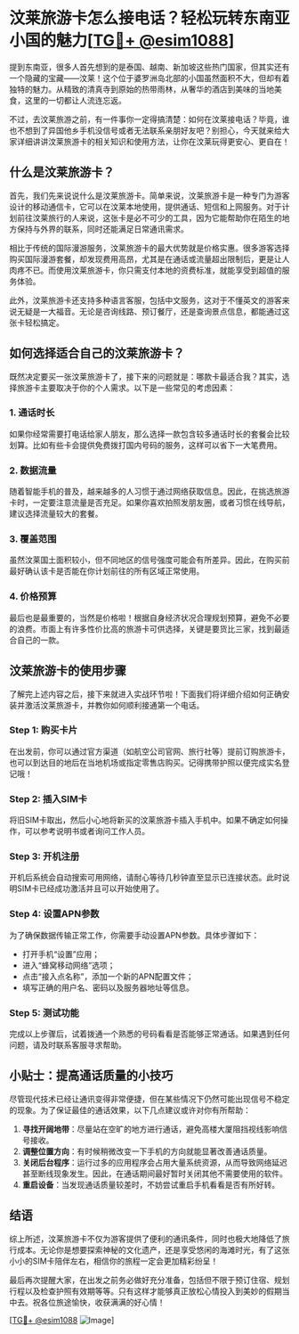 # 汶莱旅游卡怎么接电话？轻松玩转东南亚小国的魅力[[TG💪+ @esim1088](https://t.me/s/esim1088)]

提到东南亚，很多人首先想到的是泰国、越南、新加坡这些热门国家，但其实还有一个隐藏的宝藏——汶莱！这个位于婆罗洲岛北部的小国虽然面积不大，但却有着独特的魅力。从精致的清真寺到原始的热带雨林，从奢华的酒店到美味的当地美食，这里的一切都让人流连忘返。

不过，去汶莱旅游之前，有一件事你一定得搞清楚：如何在汶莱接电话？毕竟，谁也不想到了异国他乡手机没信号或者无法联系亲朋好友吧？别担心，今天就来给大家详细讲讲汶莱旅游卡的相关知识和使用方法，让你在汶莱玩得更安心、更自在！

## 什么是汶莱旅游卡？

首先，我们先来说说什么是汶莱旅游卡。简单来说，汶莱旅游卡是一种专门为游客设计的移动通信卡，它可以在汶莱本地使用，提供通话、短信和上网服务。对于计划前往汶莱旅行的人来说，这张卡是必不可少的工具，因为它能帮助你在陌生的地方保持与外界的联系，同时还能满足日常通讯需求。

相比于传统的国际漫游服务，汶莱旅游卡的最大优势就是价格实惠。很多游客选择购买国际漫游套餐，却发现费用高昂，尤其是在通话或流量超出限制后，更是让人肉疼不已。而使用汶莱旅游卡，你只需支付本地的资费标准，就能享受到超值的服务体验。

此外，汶莱旅游卡还支持多种语言客服，包括中文服务，这对于不懂英文的游客来说无疑是一大福音。无论是咨询线路、预订餐厅，还是查询景点信息，都能通过这张卡轻松搞定。

## 如何选择适合自己的汶莱旅游卡？

既然决定要买一张汶莱旅游卡了，接下来的问题就是：哪款卡最适合我？其实，选择旅游卡主要取决于你的个人需求。以下是一些常见的考虑因素：

### 1. **通话时长**
如果你经常需要打电话给家人朋友，那么选择一款包含较多通话时长的套餐会比较划算。比如有些卡会提供免费拨打国内号码的服务，这样可以省下一大笔费用。

### 2. **数据流量**
随着智能手机的普及，越来越多的人习惯于通过网络获取信息。因此，在挑选旅游卡时，一定要注意流量是否充足。如果你喜欢拍照发朋友圈，或者习惯在线导航，建议选择流量较大的套餐。

### 3. **覆盖范围**
虽然汶莱国土面积较小，但不同地区的信号强度可能会有所差异。因此，在购买前最好确认该卡是否能在你计划前往的所有区域正常使用。

### 4. **价格预算**
最后也是最重要的，当然是价格啦！根据自身经济状况合理规划预算，避免不必要的浪费。市面上有许多性价比高的旅游卡可供选择，关键是要货比三家，找到最适合自己的一款。

## 汶莱旅游卡的使用步骤

了解完上述内容之后，接下来就进入实战环节啦！下面我们将详细介绍如何正确安装并激活汶莱旅游卡，并教你如何顺利接通第一个电话。

### Step 1: 购买卡片
在出发前，你可以通过官方渠道（如航空公司官网、旅行社等）提前订购旅游卡，也可以到达目的地后在当地机场或指定零售店购买。记得携带护照以便完成实名登记哦！

### Step 2: 插入SIM卡
将旧SIM卡取出，然后小心地将新买的汶莱旅游卡插入手机中。如果不确定如何操作，可以参考说明书或者询问工作人员。

### Step 3: 开机注册
开机后系统会自动搜索可用网络，请耐心等待几秒钟直至显示已连接状态。此时说明SIM卡已经成功激活并且可以开始使用了。

### Step 4: 设置APN参数
为了确保数据传输正常工作，你需要手动设置APN参数。具体步骤如下：
- 打开手机“设置”应用；
- 进入“蜂窝移动网络”选项；
- 点击“接入点名称”，添加一个新的APN配置文件；
- 填写正确的用户名、密码以及服务器地址等信息。

### Step 5: 测试功能
完成以上步骤后，试着拨通一个熟悉的号码看看是否能够正常通话。如果遇到任何问题，请及时联系客服寻求帮助。

## 小贴士：提高通话质量的小技巧

尽管现代技术已经让通讯变得非常便捷，但在某些情况下仍然可能出现信号不稳定的现象。为了保证最佳的通话效果，以下几点建议或许对你有所帮助：

1. **寻找开阔地带**：尽量站在空旷的地方进行通话，避免高楼大厦阻挡视线影响信号接收。
2. **调整位置方向**：有时候稍微改变一下手机的方向就能显著改善通话质量。
3. **关闭后台程序**：运行过多的应用程序会占用大量系统资源，从而导致网络延迟甚至断线现象发生。因此，在通话期间最好暂时关闭其他不需要使用的软件。
4. **重启设备**：当发现通话质量较差时，不妨尝试重启手机看看是否有所好转。

## 结语

综上所述，汶莱旅游卡不仅为游客提供了便利的通讯条件，同时也极大地降低了旅行成本。无论你是想要探索神秘的文化遗产，还是享受悠闲的海滩时光，有了这张小小的SIM卡陪伴左右，相信你的旅程一定会更加精彩纷呈！

最后再次提醒大家，在出发之前务必做好充分准备，包括但不限于预订住宿、规划行程以及检查护照有效期等等。只有这样才能够真正放松心情投入到美妙的假期当中去。祝各位旅途愉快，收获满满的好心情！

[[TG💪+ @esim1088](https://t.me/s/esim1088) ![Image](https://i.postimg.cc/4NQfJmqS/Snipaste-2025-05-13-00-14-12.png)]